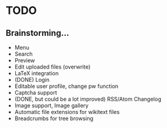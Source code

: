 TODO
====

Brainstorming...
----------------

- Menu
- Search
- Preview
- Edit uploaded files (overwrite)
- LaTeX integration
- (DONE) Login
- Editable user profile, change pw function
- Captcha support
- (DONE, but could be a lot improved) RSS/Atom Changelog
- Image support, Image gallery
- Automatic file extensions for wikitext files
- Breadcrumbs for tree browsing
